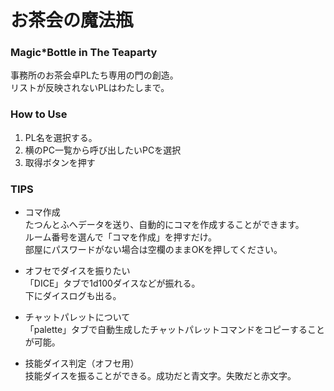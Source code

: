 
# お茶会の魔法瓶  


### Magic*Bottle in The Teaparty
事務所のお茶会卓PLたち専用の門の創造。  
リストが反映されないPLはわたしまで。

### How to Use
1. PL名を選択する。
2. 横のPC一覧から呼び出したいPCを選択
3. 取得ボタンを押す

### TIPS
- コマ作成  
たつんとふへデータを送り、自動的にコマを作成することができます。  
ルーム番号を選んで「コマを作成」を押すだけ。  
部屋にパスワードがない場合は空欄のままOKを押してください。  

- オフセでダイスを振りたい  
「DICE」タブで1d100ダイスなどが振れる。  
下にダイスログも出る。  

- チャットパレットについて  
「palette」タブで自動生成したチャットパレットコマンドをコピーすることが可能。  

- 技能ダイス判定（オフセ用）  
技能ダイスを振ることができる。成功だと青文字。失敗だと赤文字。
